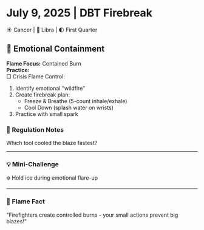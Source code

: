 # July 9, 2025 | DBT Firebreak  
☀️ Cancer | 🌙 Libra | 🌓 First Quarter  

## 🧯 Emotional Containment  

**Flame Focus:** Contained Burn  
**Practice:**  
□ Crisis Flame Control:  
1. Identify emotional "wildfire"  
2. Create firebreak plan:  
   - Freeze & Breathe (5-count inhale/exhale)  
   - Cool Down (splash water on wrists)  
3. Practice with small spark  

### 📝 Regulation Notes  
Which tool cooled the blaze fastest?  
_______________________

### 💡 Mini-Challenge  
❄️ Hold ice during emotional flare-up  
_______________________

### 💫 Flame Fact  
"Firefighters create controlled burns - your small actions prevent big blazes!" 